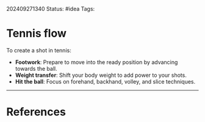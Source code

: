 202409271340
Status: #idea
Tags:
# Tennis flow

To create a shot in tennis:
- **Footwork**: Prepare to move into the ready position by advancing towards the ball.
- **Weight transfer**: Shift your body weight to add power to your shots.
- **Hit the ball**: Focus on forehand, backhand, volley, and slice techniques.

---
# References